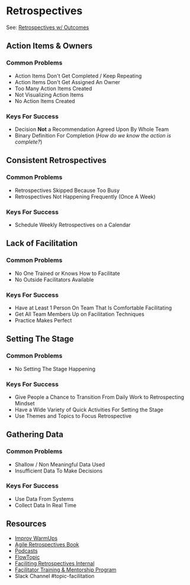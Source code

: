 # Retrospectives

See: [Retrospectives w/ Outcomes](http://arlobelshee.github.io/AgileEngineeringFluency/?stage=retros&show=)

## Action Items & Owners
### Common Problems
* Action Items Don't Get Completed / Keep Repeating
* Action Items Don't Get Assigned An Owner
* Too Many Action Items Created
* Not Visualizing Action Items
* No Action Items Created

### Keys For Success
* Decision **Not** a Recommendation Agreed Upon By Whole Team
* Binary Definition For Completion (_How do we know the action is complete?_)

## Consistent Retrospectives
### Common Problems
* Retrospectives Skipped Because Too Busy
* Retrospectives Not Happening Frequently (Once A Week)

### Keys For Success
* Schedule Weekly Retrospectives on a Calendar

## Lack of Facilitation
### Common Problems
* No One Trained or Knows How to Facilitate
* No Outside Facilitators Available

### Keys For Success
* Have at Least 1 Person On Team That Is Comfortable Facilitating
* Get All Team Members Up on Facilitation Techniques
* Practice Makes Perfect

## Setting The Stage
### Common Problems
* No Setting The Stage Happening

### Keys For Success
* Give People a Chance to Transition From Daily Work to Retrospecting Mindset
* Have a Wide Variety of Quick Activities For Setting the Stage
* Use Themes and Topics to Focus Retrospective

## Gathering Data
### Common Problems
* Shallow / Non Meaningful Data Used
* Insufficient Data To Make Decisions

### Keys For Success
* Use Data From Systems
* Collect Data In Real Time

## Resources
* [Improv WarmUps](https://www.learnimprov.com/warm-ups/)
* [Agile Retrospectives Book](https://www.amazon.com/Agile-Retrospectives-Making-Teams-Great/dp/0977616649)
* [Podcasts](https://agileweekly.com/tag/retrospectives/)
* [FlowTopic](https://www.flowtopic.com)
* [Faciliting Retrospectives Internal](https://strongmind.atlassian.net/wiki/spaces/PA/pages/907313154/Facilitating+Restrospectives)
* [Facilitator Training & Mentorship Program](https://strongmind.atlassian.net/wiki/spaces/PA/pages/908328961/Retrospective+Facilitator+Training+Mentorship+Program)
* Slack Channel #topic-facilitation
